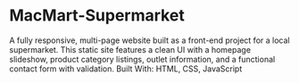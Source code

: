 # MacMart-Supermarket
A fully responsive, multi-page website built as a front-end project for a local supermarket. This static site features a clean UI with a homepage slideshow, product category listings, outlet information, and a functional contact form with validation.  Built With: HTML, CSS,  JavaScript
